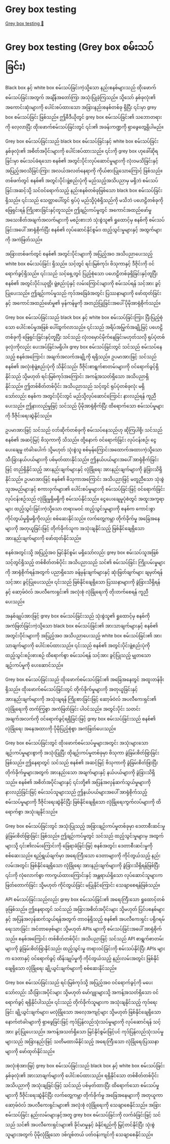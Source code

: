 # Grey box testing

[Grey box testing 🔗](https://www.coursera.org/learn/cybersecurity-tools-and-technologies/lecture/Ulb1z/grey-box-testing)

# Grey box testing (Grey box စမ်းသပ်ခြင်း)

Black box နှင့် white box စမ်းသပ်ခြင်းကဲ့သို့သော နည်းစနစ်များသည် ထိုးဖောက်စမ်းသပ်ခြင်းအတွက် အချိန်အတော်ကြာ အသုံးပြုခဲ့ကြသည်။ သို့သော် နှစ်ခုလုံး၏ အကောင်းဆုံးများကို ပေါင်းစပ်ထားသော အခြားနည်းစနစ်တစ်ခု ရှိပြီး ၎င်းမှာ grey box စမ်းသပ်ခြင်း ဖြစ်သည်။ ဤဗီဒီယိုတွင် grey box စမ်းသပ်ခြင်း၏ သဘောတရားကို လေ့လာပြီး ထိုးဖောက်စမ်းသပ်ခြင်းတွင် ၎င်း၏ အခန်းကဏ္ဍကို ရှာဖွေတွေ့ရှိပါမည်။

Grey box စမ်းသပ်ခြင်းသည် black box စမ်းသပ်ခြင်းနှင့် white box စမ်းသပ်ခြင်း နှစ်ခုလုံး၏ အစိတ်အပိုင်းများကို ပေါင်းစပ်ထားသည်။ ၎င်းကို grey box ဟုခေါ်ဆိုရခြင်းမှာ စမ်းသပ်ခံရသော စနစ်၏ အတွင်းပိုင်းလုပ်ဆောင်မှုများကို လုံးဝမသိခြင်းနှင့် အပြည့်အဝသိခြင်းကြား အလယ်အလတ်နေရာကို ကိုယ်စားပြုသောကြောင့် ဖြစ်သည်။ တစ်ဖက်တွင် စနစ်၏ အတွင်းပိုင်းဖွဲ့စည်းပုံကို မည်သည့်အသိပညာမှ မရှိဘဲ စမ်းသပ်ခြင်းအဆင့်သို့ သင်ဝင်ရောက်သည့် နည်းစနစ်တစ်ခုဖြစ်သော black box စမ်းသပ်ခြင်း ရှိသည်။ ၎င်းသည် သေတ္တာပေါ်တွင် ရုပ်ပုံ မည်သို့ပုံစံရှိသည်ကို မသိဘဲ ပဟေဠိတစ်ခုကို ဖြေရှင်းရန် ကြိုးစားခြင်းနှင့်တူသည်။ ဤချဉ်းကပ်မှုတွင် အကောင်အထည်ဖော်မှု အသေးစိတ်အချက်အလက်များကို မစဉ်းစားဘဲ သုံးစွဲသူ၏ ရှုထောင့်မှ စနစ်ကို စမ်းသပ်ခြင်းအပေါ် အာရုံစိုက်ပြီး စနစ်၏ လုပ်ဆောင်နိုင်စွမ်း၊ ထည့်သွင်းမှုများနှင့် အထွက်များကို အကဲဖြတ်သည်။

အခြားတစ်ဖက်တွင် စနစ်၏ အတွင်းပိုင်းများကို အပြည့်အဝ အသိပညာပေးသည့် white box စမ်းသပ်ခြင်း ရှိသည်။ သင့်တွင် ရင်းမြစ်ကုဒ်၊ ဗိသုကာနှင့် ဒီဇိုင်းကို ဝင်ရောက်ခွင့်ရှိသည်။ ၎င်းသည် သင့်ရှေ့တွင် ပြည့်စုံသော ပဟေဠိတစ်ခုရှိခြင်းနှင့်တူပြီး စနစ်၏ အတွင်းပိုင်းယုတ္တိ၊ ဖွဲ့စည်းပုံနှင့် လမ်းကြောင်းများကို စမ်းသပ်ရန် သင့်အား ခွင့်ပြုပေးသည်။ ဤချဉ်းကပ်မှုသည် ကုဒ်အခြေခံအတွင်း ပြဿနာများကို ဖော်ထုတ်ခြင်းနှင့် အကောင်အထည်ဖော်မှု၏ မှန်ကန်မှုကို အတည်ပြုခြင်းအပေါ် ပိုမိုအာရုံစိုက်သည်။

Grey box စမ်းသပ်ခြင်းသည် black box နှင့် white box စမ်းသပ်ခြင်းကြား ပြီးပြည့်စုံသော ပေါင်းစပ်မှုအဖြစ် ပေါ်ထွက်လာသည်။ ၎င်းသည် အရိပ်အမြွက်အချို့ဖြင့် ပဟေဠိတစ်ခုကို ဖြေရှင်းခြင်းနှင့်တူပြီး သင်သည် လုံးဝမှောင်မိုက်နေခြင်းမဟုတ်သလို ရုပ်ပုံတစ်ခုလုံးကိုလည်း ပေးအပ်ခြင်းမရှိပါ။ grey box စမ်းသပ်ခြင်းတွင် သင်သည် စမ်းသပ်နေသည့် စနစ်အကြောင်း အချက်အလက်အချို့ကို ရရှိသည်။ ဥပမာအားဖြင့် သင်သည် စနစ်၏ အလုံးစုံဖွဲ့စည်းပုံကို သိနိုင်သည်၊ ဒီဇိုင်းစာရွက်စာတမ်းများကို ဝင်ရောက်ခွင့်ရှိနိုင်သည် သို့မဟုတ် ရင်းမြစ်ကုဒ်အကြောင်း အကန့်အသတ်ရှိသော အသိပညာရှိနိုင်သည်။ ဤတစ်စိတ်တစ်ပိုင်း အသိပညာသည် သင့်တွင် ရုပ်ပုံတစ်ခုလုံး မရှိသော်လည်း စနစ်က အတွင်းပိုင်းတွင် မည်သို့လုပ်ဆောင်ကြောင်း နားလည်ရန် ကူညီပေးသည်။ ဤနားလည်မှုဖြင့် သင်သည် ပိုမိုအာရုံစိုက်ပြီး ထိရောက်သော စမ်းသပ်မှုများကို ဒီဇိုင်းရေးဆွဲနိုင်သည်။

ဥပမာအားဖြင့် သင်သည် ဝဘ်ဆိုက်တစ်ခုကို စမ်းသပ်နေသည်ဟု ဆိုကြပါစို့၊ သင်သည် စနစ်၏ အဆင့်မြင့် ဗိသုကာကို သိသည်။ ထို့နောက် ဝင်ရောက်ခြင်း လုပ်ငန်းစဉ်၊ ငွေပေးချေမှု တံခါးပေါက် သို့မဟုတ် သုံးစွဲသူ စစ်မှန်ကြောင်းအထောက်အထားကဲ့သို့သော သီးခြားနယ်ပယ်များကို ပစ်မှတ်ထားနိုင်သည်။ ဤနယ်ပယ်များအပေါ် အာရုံစိုက်ခြင်းဖြင့် တည်ရှိနိုင်သည့် အားနည်းချက်များနှင့် လုံခြုံရေး အားနည်းချက်များကို ခွဲခြားသိရှိနိုင်သည်။ ဥပမာအားဖြင့် စနစ်၏ ဗိသုကာအကြောင်း အသိပညာဖြင့် မတူညီသော သုံးစွဲသူအမည်များနှင့် စကားဝှက်များ၏ ပေါင်းစပ်မှုများကို စမ်းသပ်ခြင်းဖြင့် ဝင်ရောက်ခြင်း လုပ်ငန်းစဉ်သည် လုံခြုံမှုရှိမရှိကို စမ်းသပ်နိုင်သည်။ ငွေပေးချေမှုပုံစံတွင် အထူးအက္ခရာများ ထည့်သွင်းခြင်းကဲ့သို့သော တရားမဝင် ထည့်သွင်းမှုများကို စနစ်က ကောင်းစွာ ကိုင်တွယ်မှုရှိမရှိကိုလည်း စစ်ဆေးနိုင်သည်။ လက်တွေ့ကမ္ဘာ တိုက်ခိုက်မှု အခြေအနေများကို အတုယူခြင်းဖြင့် တိုက်ခိုက်သူက အသုံးချနိုင်သည့် ဖြစ်နိုင်ချေရှိသော အားနည်းချက်များကို ဖော်ထုတ်နိုင်သည်။

စနစ်အတွင်းသို့ အပြည့်အဝ မြင်နိုင်စွမ်း မရှိသော်လည်း grey box စမ်းသပ်သူအဖြစ် သင့်တွင်ရှိသည့် တစ်စိတ်တစ်ပိုင်း အသိပညာသည် သင်၏ စမ်းသပ်ခြင်း ကြိုးပမ်းမှုများကို အာရုံစိုက်ရန်အတွက် ပညာရှိသော ခန့်မှန်းချက်များနှင့် ဆုံးဖြတ်ချက်များ ချမှတ်ရန် သင့်အား ခွင့်ပြုပေးသည်။ ၎င်းသည် ဖြစ်နိုင်ချေရှိသော ပြဿနာများကို ခွဲခြားသိရှိရန်နှင့် ဆော့ဖ်ဝဲလ် အပလီကေးရှင်း၏ အလုံးစုံ လုံခြုံရေးကို တိုးတက်စေရန် ကူညီပေးသည်။

အနှစ်ချုပ်အားဖြင့် grey box စမ်းသပ်ခြင်းသည် သုံးစွဲသူ၏ ရှုထောင့်မှ စနစ်ကို အကဲဖြတ်ခြင်းကဲ့သို့သော black box စမ်းသပ်ခြင်း၏ အားသာချက်များနှင့် စနစ်၏ အတွင်းပိုင်းများကို အပြည့်အဝ အသိပညာပေးသည့် white box စမ်းသပ်ခြင်း၏ အားသာချက်များကို ပေါင်းစပ်ထားသည်။ ၎င်းသည် စနစ်၏ အတွင်းပိုင်းဖွဲ့စည်းပုံကို ထည့်သွင်းစဉ်းစားစဉ် ထိရောက်စွာ စမ်းသပ်ရန် သင့်အား ခွင့်ပြုသည့် မျှတသော ချဉ်းကပ်မှုကို ပေးဆောင်သည်။

Grey box စမ်းသပ်ခြင်းသည် ထိုးဖောက်စမ်းသပ်ခြင်း၏ အခြေအနေတွင် အထူးတန်ဖိုးရှိသည်။ ထိုးဖောက်စမ်းသပ်ခြင်းတွင် တိုက်ခိုက်မှုများကို အတုယူခြင်းနှင့် အားနည်းချက်များကို အသုံးချရန် ကြိုးစားခြင်းဖြင့် ဆော့ဖ်ဝဲလ် အပလီကေးရှင်း၏ လုံခြုံရေးကို တက်ကြွစွာ အကဲဖြတ်ခြင်း ပါဝင်သည်။ အတွင်းပိုင်း သတင်းအချက်အလက်ကို ဝင်ရောက်ခွင့်ရရှိခြင်းဖြင့် grey box စမ်းသပ်ခြင်းသည် စနစ်၏ လုံခြုံရေး အနေအထားကို ပိုမိုပြည့်စုံစွာ အကဲဖြတ်ပေးသည်။

Grey box စမ်းသပ်ခြင်းတွင် ထိုးဖောက်စမ်းသပ်မှုများအတွင်း အသုံးများသော ချဉ်းကပ်မှုများစွာကို အသုံးပြုပြီး ထိုချဉ်းကပ်မှုတစ်ခုမှာ ဗိသုကာ ခွဲခြမ်းစိတ်ဖြာခြင်း ဖြစ်သည်။ ဤနေရာတွင် သင်သည် စနစ်၏ အဆင့်မြင့် ဗိသုကာကို ခွဲခြမ်းစိတ်ဖြာပြီး တိုက်ခိုက်မှုများအတွက် အားနည်းသော အချက်များနှင့် နယ်ပယ်များကို ခွဲခြားသိရှိသည်။ စနစ်၏ အစိတ်အပိုင်းများနှင့် ၎င်းတို့၏ အပြန်အလှန်ဆက်သွယ်မှုများကို နားလည်ခြင်းဖြင့် စမ်းသပ်သူများသည် ဤနယ်ပယ်များအပေါ် အာရုံစိုက်သည့် စမ်းသပ်မှုများကို ဒီဇိုင်းရေးဆွဲနိုင်ပြီး ဖြစ်နိုင်ချေရှိသော လုံခြုံရေးကွက်လပ်များကို ထိရောက်စွာ အသုံးချနိုင်သည်။

Grey box စမ်းသပ်ခြင်းတွင် အသုံးပြုသည့် အခြားချဉ်းကပ်မှုတစ်ခုမှာ ဒေတာစီးဆင်းမှု ခွဲခြမ်းစိတ်ဖြာခြင်း ဖြစ်သည်။ ဤချဉ်းကပ်မှုတွင် သင်သည် ထည့်သွင်းမှုများမှ အထွက်များသို့ ၎င်း၏လမ်းကြောင်းကို ခြေရာခံခြင်းဖြင့် စနစ်အတွင်း ဒေတာစီးဆင်းမှုကို စစ်ဆေးသည်။ ရည်ရွယ်ချက်မှာ အရေးကြီးသော ဒေတာများကို ကိုင်တွယ်သည့် နည်းလမ်းအတွင်း ဖြစ်နိုင်ချေရှိသော လုံခြုံရေး အားနည်းချက်များကို ခွဲခြားသိရှိရန်ဖြစ်ပြီး ၎င်းကို လုံလောက်စွာ ကာကွယ်ထားကြောင်းနှင့် အန္တရာယ်ရှိသော လုပ်ဆောင်သူများက ဖြတ်တောက်ခြင်း သို့မဟုတ် ကိုင်တွယ်ခြင်း မပြုနိုင်ကြောင်း သေချာစေရန်ဖြစ်သည်။

API စမ်းသပ်ခြင်းသည်လည်း grey box စမ်းသပ်ခြင်း၏ အရေးကြီးသော ရှုထောင့်တစ်ခုဖြစ်သည်။ ဤနေရာတွင် သင်သည် အခြားအစိတ်အပိုင်းများ သို့မဟုတ် ပြင်ပစနစ်များနှင့် အပြန်အလှန်ဆက်သွယ်ရန်အတွက် တာဝန်ရှိသည့် စနစ်၏ အပလီကေးရှင်း ပရိုဂရမ်ရေးသားခြင်း အင်တာဖေ့စ်များ သို့မဟုတ် APIs များကို စမ်းသပ်ခြင်းအပေါ် အာရုံစိုက်သည်။ စနစ်အကြောင်း တစ်စိတ်တစ်ပိုင်း အသိပညာဖြင့် သင်သည် API စာရွက်စာတမ်းများကို ခွဲခြမ်းစိတ်ဖြာနိုင်သည်၊ ထည့်သွင်းမှု တရားဝင်ခြင်းကို စမ်းသပ်နိုင်ပြီး APIs များက ဒေတာနှင့် ဝင်ရောက်ခွင့် ထိန်းချုပ်မှုကို ကိုင်တွယ်သည့် နည်းလမ်းအတွင်း ဖြစ်နိုင်ချေရှိသော လုံခြုံရေး ချို့ယွင်းချက်များကို စစ်ဆေးနိုင်သည်။

Grey box စမ်းသပ်ခြင်းသည် ရင်းမြစ်ကုဒ်သို့ အပြည့်အဝ ဝင်ရောက်ခွင့်ကို မပေးသော်လည်း သီးခြားအပိုင်းများ သို့မဟုတ် မော်ဂျူးများသို့ အကန့်အသတ်ရှိသော ဝင်ရောက်ခွင့် ရရှိနိုင်ပါသည်။ ၎င်းသည် တိုက်ခိုက်သူများက အသုံးချနိုင်သည့် ကုဒ်ရေးခြင်း ချို့ယွင်းချက်များ၊ မလုံခြုံသော အလေ့အကျင့်များ သို့မဟုတ် ဖြစ်နိုင်ချေရှိသော နောက်တံခါးများကို ရှာဖွေခြင်းဖြင့် ကုဒ်ပြန်လည်သုံးသပ်မှုများကို လုပ်ဆောင်ရန် သင့်အား ခွင့်ပြုပေးသည်။ အကန့်အသတ်ရှိသော မြင်နိုင်စွမ်းဖြင့်ပင် ကုဒ်ပြန်လည်သုံးသပ်မှုများသည် အခြားနည်းဖြင့် သတိမထားမိနိုင်သည့် အရေးကြီးသော လုံခြုံရေးပြဿနာများကို ဖော်ထုတ်နိုင်သည်။

အလုံးစုံအားဖြင့် grey box စမ်းသပ်ခြင်းသည် black box နှင့် white box စမ်းသပ်ခြင်း နှစ်ခုလုံး၏ အားသာချက်များကို ပေါင်းစပ်ထားသည်။ ရရှိနိုင်သော တစ်စိတ်တစ်ပိုင်း အသိပညာကို အသုံးချခြင်းဖြင့် သင်သည် ပစ်မှတ်ထားပြီး ထိရောက်သော စမ်းသပ်မှုများကို ဒီဇိုင်းရေးဆွဲနိုင်ပြီး လက်တွေ့ကမ္ဘာ တိုက်ခိုက်မှု အခြေအနေများကို အတုယူကာ ဆော့ဖ်ဝဲလ် အပလီကေးရှင်းများ၏ အလုံးစုံ လုံခြုံရေးကို သေချာစေနိုင်သည်။ အခြား စမ်းသပ်ခြင်း နည်းလမ်းများနှင့်အတူ grey box စမ်းသပ်ခြင်းကို လက်ခံခြင်းဖြင့် သင်သည် သင်၏ အပလီကေးရှင်းများ၏ ခိုင်မာမှုနှင့် ခံနိုင်ရည်ကို မြှင့်တင်နိုင်ပြီး သုံးစွဲသူများအတွက် ပိုမိုလုံခြုံသော ဒစ်ဂျစ်တယ် ပတ်ဝန်းကျင်ကို သေချာစေနိုင်သည်။
